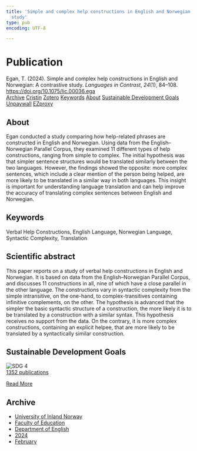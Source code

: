 ```yaml
---
title: 'Simple and complex help constructions in English and Norwegian: A contrastive
  study'
type: pub
encoding: UTF-8

---
```

<h1>Publication</h1>
<article id="csl-bib-container-8XH83MVD" class="csl-bib-container">
  <div class="csl-bib-body"> <div class="csl-entry">Egan, T. (2024). Simple and complex help constructions in English and Norwegian: A contrastive study. <i>Languages in Contrast</i>, <i>24</i>(1), 84–108. <a href="https://doi.org/10.1075/lic.00036.ega">https://doi.org/10.1075/lic.00036.ega</a></div> </div>
  <div class="csl-bib-buttons">
    <a href="#taxonomy-article-8XH83MVD" alt="archive" class="csl-bib-button">Archive</a>
    <a href="https://app.cristin.no/results/show.jsf?id=2247704" alt="Cristin" class="csl-bib-button">Cristin</a>
    <a href="http://zotero.org/groups/5881554/items/8XH83MVD" alt="Zotero" class="csl-bib-button">Zotero</a>
    <a href="#keywords-article-8XH83MVD" alt="keywords" class="csl-bib-button">Keywords</a>
    <a href="#about-article-8XH83MVD" alt="about_pub" class="csl-bib-button">About</a>
    <a href="#sdg-article-8XH83MVD" alt="sdg" class="csl-bib-button">Sustainable Development Goals</a>
    <a href="https://doi.org/10.1075/lic.00036.ega" alt="Unpaywall" class="csl-bib-button">Unpaywall</a>
    <a href="https://doi.org/10.1075/lic.00036.ega" alt="EZproxy" class="csl-bib-button">EZproxy</a>
  </div>
  <div id="csl-bib-meta-container-8XH83MVD"></div>
</article>
<div id="csl-bib-meta-8XH83MVD" class="csl-bib-meta">
  <article id="about-article-8XH83MVD" class="about_pub-article">
    <h1>About</h1>
    Egan conducted a study comparing how help-related phrases are constructed in English and Norwegian. Using data from the English–Norwegian Parallel Corpus, they examined 11 different types of help constructions, ranging from simple to complex. The initial hypothesis was that simpler sentence structures would be translated similarly between the two languages. However, the findings showed the opposite: more complex sentences, which include a clear mention of the person being helped, are more likely to be translated in a similar way in both languages. This insight is important for understanding language translation and can help improve the accuracy of translating complex sentences between English and Norwegian.
  </article>
  <article id="keywords-article-8XH83MVD" class="keywords-article">
    <h1>Keywords</h1>
    Verbal Help Constructions, English Language, Norwegian Language, Syntactic Complexity, Translation
  </article>
  <article id="abstract-article-8XH83MVD" class="abstract-article">
    <h1>Scientific abstract</h1>
    This paper reports on a study of verbal help constructions in English and Norwegian. It is based on data from the English–Norwegian Parallel Corpus, and discusses 11 constructions in all, nine of which have a close parallel in the other language. The constructions vary in syntactic complexity from the simple intransitive, on the one-hand, to complex-transitives containing infinitive complements, on the other. The hypothesis is advanced that the simpler the basic syntactic structure of a construction, the more likely it is to be translated by a construction with a similar syntax. This hypothesis receives no support from the data. On the contrary, it is more complex constructions, containing an explicit helpee, that are more likely to be translated by a syntactically similar construction.
  </article>
  <article id="sdg-article-8XH83MVD" class="sdg-article">
    <h1>Sustainable Development Goals</h1>
    <div class="sdg-container"><div id="sdg4" class="sdg">
        <img src="{{< params subfolder >}}images/sdg/sdg04_en.png" class="image" alt="SDG 4">
        <div class="sdg-overlay">
          <a href="/en/archive/?key=?sdg=4#archive" class="sdg-publication-count"><span>1352</span> publications</a>
          <p><a href="https://sdgs.un.org/goals/goal4" class="sdg-read-more">Read More</a></p>
        </div>
      </div></div>
  </article>
  <article id="taxonomy-article-8XH83MVD" class="taxonomy-article">
    <h1>Archive</h1>
    <ul>
      <li>
        <a href="/en/archive/?key=3DCRN523">University of Inland Norway</a>
      </li>
      <li>
        <a href="/en/archive/?key=WYNZA47F">Faculty of Education</a>
      </li>
      <li>
        <a href="/en/archive/?key=THSB4HN9">Department of English</a>
      </li>
      <li>
        <a href="/en/archive/?key=R6X9LRW4">2024</a>
      </li>
      <li>
        <a href="/en/archive/?key=FDTHDVXS">February</a>
      </li>
    </ul>
  </article>
</div>
